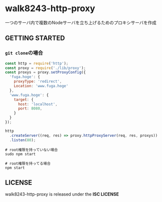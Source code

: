 # walk8243-http-proxy
一つのサーバ内で複数のNodeサーバを立ち上げるためのプロキシサーバを作成

## GETTING STARTED
### `git clone`の場合
```main.js
const http = require('http');
const proxy = require('./lib/proxy');
const proxys = proxy.setProxyConfig({
  'fuga.hoge': {
    proxyType: 'redirect',
    Location: 'www.fuga.hoge'
  },
  'www.fuga.hoge': {
    target: {
      host: 'localhost',
      port: 8080,
    }
  }
});

http
  .createServer((req, res) => proxy.httpProxyServer(req, res, proxys))
  .listen(80);
```

```
# root権限を持っていない場合
sudo npm start

# root権限を持ってる場合
npm start
```

## LICENSE
walk8243-http-proxy is released under the **ISC LICENSE**

